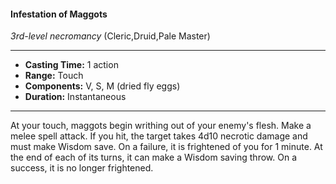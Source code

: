 #### Infestation of Maggots
*3rd-level necromancy* (Cleric,Druid,Pale Master)
___
- **Casting Time:** 1 action
- **Range:** Touch
- **Components:** V, S, M (dried fly eggs)
- **Duration:** Instantaneous
---
At your touch, maggots begin writhing out of your enemy's flesh. Make a melee spell attack. If you hit, the target takes 4d10 necrotic damage and must make Wisdom save. On a failure, it is frightened of you for 1 minute. At the end of each of its turns, it can make a Wisdom saving throw. On a success, it is no longer frightened.
